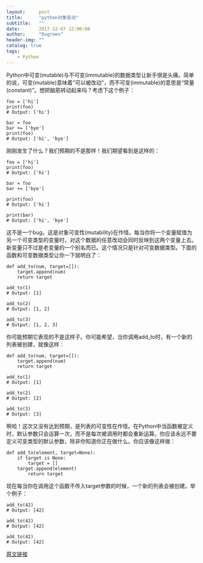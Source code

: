```yaml
---
layout:     post
title:      "python对象变动"
subtitle:   ""
date:       2017-12-07 12:00:00
author:     "Dugreen"
header-img: ""
catalog: true
tags:
    - Python
---
```


Python中可变(mutable)与不可变(immutable)的数据类型让新手很是头痛。简单的说，可变(mutable)意味着"可以被改动"，而不可变(immutable)的意思是“常量(constant)”。想把脑筋转动起来吗？考虑下这个例子：

	foo = ['hi']
	print(foo)
	# Output: ['hi']

	bar = foo
	bar += ['bye']
	print(foo)
	# Output: ['hi', 'bye']

刚刚发生了什么？我们预期的不是那样！我们期望看到是这样的：

	foo = ['hi']
	print(foo)
	# Output: ['hi']

	bar = foo
	bar += ['bye']

	print(foo)
	# Output: ['hi']

	print(bar)
	# Output: ['hi', 'bye']

这不是一个bug。这是对象可变性(mutability)在作怪。每当你将一个变量赋值为另一个可变类型的变量时，对这个数据的任意改动会同时反映到这两个变量上去。新变量只不过是老变量的一个别名而已。这个情况只是针对可变数据类型。下面的函数和可变数据类型让你一下就明白了：

	def add_to(num, target=[]):
	    target.append(num)
	    return target

	add_to(1)
	# Output: [1]

	add_to(2)
	# Output: [1, 2]

	add_to(3)
	# Output: [1, 2, 3]

你可能预期它表现的不是这样子。你可能希望，当你调用add_to时，有一个新的列表被创建，就像这样：


	def add_to(num, target=[]):
	    target.append(num)
	    return target

	add_to(1)
	# Output: [1]

	add_to(2)
	# Output: [2]

	add_to(3)
	# Output: [3]

啊哈！这次又没有达到预期，是列表的可变性在作怪。在Python中当函数被定义时，默认参数只会运算一次，而不是每次被调用时都会重新运算。你应该永远不要定义可变类型的默认参数，除非你知道你正在做什么。你应该像这样做：

	def add_to(element, target=None):
	    if target is None:
	        target = []
	    target.append(element)
    	    return target

现在每当你在调用这个函数不传入target参数的时候，一个新的列表会被创建。举个例子：

	add_to(42)
	# Output: [42]

	add_to(42)
	# Output: [42]

	add_to(42)
	# Output: [42]

[原文链接](https://eastlakeside.gitbooks.io/interpy-zh/content/Mutation/)
